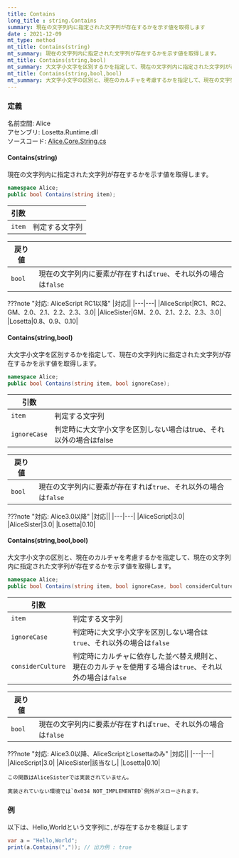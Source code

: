 ```yaml
---
title: Contains
long_title : string.Contains
summary: 現在の文字列内に指定された文字列が存在するかを示す値を取得します
date : 2021-12-09
mt_type: method
mt_title: Contains(string)
mt_summary: 現在の文字列内に指定された文字列が存在するかを示す値を取得します。
mt_title: Contains(string,bool)
mt_summary: 大文字小文字を区別するかを指定して、現在の文字列内に指定された文字列が存在するかを示す値を取得します。
mt_title: Contains(string,bool,bool)
mt_summary: 大文字小文字の区別と、現在のカルチャを考慮するかを指定して、現在の文字列内に指定された文字列が存在するかを示す値を取得します。
---
```


### 定義
名前空間: Alice<br/>
アセンブリ: Losetta.Runtime.dll<br/>
ソースコード: [Alice.Core.String.cs](https://github.com/WSOFT-Project/Losetta/blob/master/Losetta.Runtime/Core/Extension/Alice.Core.String.cs)

#### Contains(string)
現在の文字列内に指定された文字列が存在するかを示す値を取得します。

```cs title="AliceScript"
namespace Alice;
public bool Contains(string item);
```

|引数| |
|-|-|
|`item`|判定する文字列|

|戻り値| |
|-|-|
|`bool`| 現在の文字列内に要素が存在すれば`true`、それ以外の場合は`false`|

???note "対応: AliceScript RC1以降"
    |対応||
    |---|---|
    |AliceScript|RC1、RC2、GM、2.0、2.1、2.2、2.3、3.0|
    |AliceSister|GM、2.0、2.1、2.2、2.3、3.0|
    |Losetta|0.8、0.9、0.10|

#### Contains(string,bool)
大文字小文字を区別するかを指定して、現在の文字列内に指定された文字列が存在するかを示す値を取得します。

```cs title="AliceScript"
namespace Alice;
public bool Contains(string item, bool ignoreCase);
```

|引数| |
|-|-|
|`item`|判定する文字列|
|`ignoreCase`|判定時に大文字小文字を区別しない場合はtrue、それ以外の場合はfalse|

|戻り値| |
|-|-|
|`bool`| 現在の文字列内に要素が存在すれば`true`、それ以外の場合は`false`|

???note "対応: Alice3.0以降"
    |対応||
    |---|---|
    |AliceScript|3.0|
    |AliceSister|3.0|
    |Losetta|0.10|

#### Contains(string,bool,bool)

大文字小文字の区別と、現在のカルチャを考慮するかを指定して、現在の文字列内に指定された文字列が存在するかを示す値を取得します。

```cs title="AliceScript"
namespace Alice;
public bool Contains(string item, bool ignoreCase, bool considerCulture);
```

|引数| |
|-|-|
|`item`|判定する文字列|
|`ignoreCase`|判定時に大文字小文字を区別しない場合は`true`、それ以外の場合は`false`|
|`considerCulture`|判定時にカルチャに依存した並べ替え規則と、現在のカルチャを使用する場合は`true`、それ以外の場合は`false`|

|戻り値| |
|-|-|
|`bool`| 現在の文字列内に要素が存在すれば`true`、それ以外の場合は`false`|

???note "対応: Alice3.0以降、AliceScriptとLosettaのみ"
    |対応||
    |---|---|
    |AliceScript|3.0|
    |AliceSister|該当なし|
    |Losetta|0.10|

    この関数はAliceSisterでは実装されていません。

    実装されていない環境では`0x034 NOT_IMPLEMENTED`例外がスローされます。

### 例
以下は、Hello,Worldという文字列に`,`が存在するかを検証します

```cs title="AliceScript"
var a = "Hello,World";
print(a.Contains(",")); // 出力例 : true
```
